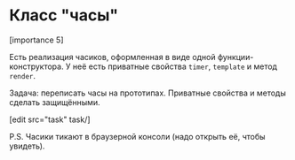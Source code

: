 # Класс "часы"

[importance 5]

Есть реализация часиков, оформленная в виде одной функции-конструктора. У неё есть приватные свойства `timer`, `template` и метод `render`.

Задача: переписать часы на прототипах. Приватные свойства и методы сделать защищёнными.

[edit src="task" task/]

P.S. Часики тикают в браузерной консоли (надо открыть её, чтобы увидеть).